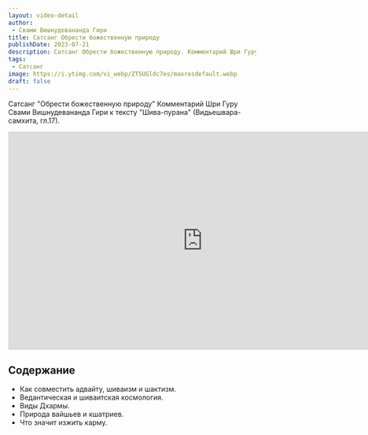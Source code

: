 ```yaml
---
layout: video-detail
author:
 - Свами Вишнудевананда Гири
title: Сатсанг Обрести божественную природу
publishDate: 2023-07-21
description: Сатсанг Обрести божественную природу. Комментарий Шри Гуру Свами Вишнудевананда Гири к тексту "Шива-пурана" (Видьешвара-самхита, гл.17).
tags: 
 - Сатсанг
image: https://i.ytimg.com/vi_webp/ZT5UGldc7es/maxresdefault.webp
draft: false
---
```


 Сатсанг "Обрести божественную природу"
Комментарий Шри Гуру Свами Вишнудевананда Гири к тексту "Шива-пурана" (Видьешвара-самхита, гл.17).

<iframe width="790" height="444" src="https://www.youtube.com/embed/ZT5UGldc7es" frameborder="0" allowfullscreen=""></iframe> 

## Содержание

- Как совместить адвайту, шиваизм и шактизм.
- Ведантическая и шиваитская космология.
- Виды Дхармы.
- Природа вайшьев и кшатриев.
- Что значит изжить карму.
